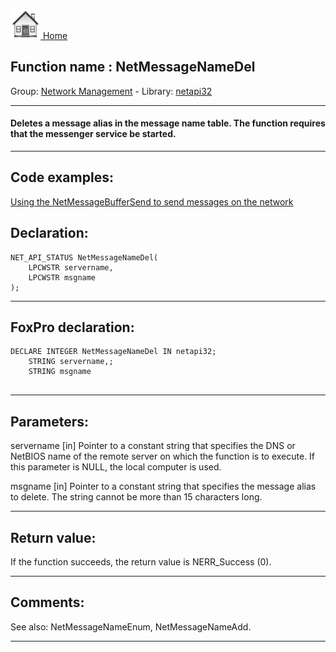 [<img src="../../images/home.png"> Home ](https://github.com/VFPX/Win32API)  

## Function name : NetMessageNameDel
Group: [Network Management](../../functions_group.md#Network_Management)  -  Library: [netapi32](../../../libraries.md#netapi32)  
***  


#### Deletes a message alias in the message name table. The function requires that the messenger service be started.
***  


## Code examples:
[Using the NetMessageBufferSend to send messages on the network](../../samples/sample_494.md)  

## Declaration:
```foxpro  
NET_API_STATUS NetMessageNameDel(
	LPCWSTR servername,
	LPCWSTR msgname
);  
```  
***  


## FoxPro declaration:
```foxpro  
DECLARE INTEGER NetMessageNameDel IN netapi32;
	STRING servername,;
	STRING msgname
  
```  
***  


## Parameters:
servername 
[in] Pointer to a constant string that specifies the DNS or NetBIOS name of the remote server on which the function is to execute. If this parameter is NULL, the local computer is used.

msgname 
[in] Pointer to a constant string that specifies the message alias to delete. The string cannot be more than 15 characters long.  
***  


## Return value:
If the function succeeds, the return value is NERR_Success (0).  
***  


## Comments:
See also: NetMessageNameEnum, NetMessageNameAdd.  
  
***  

